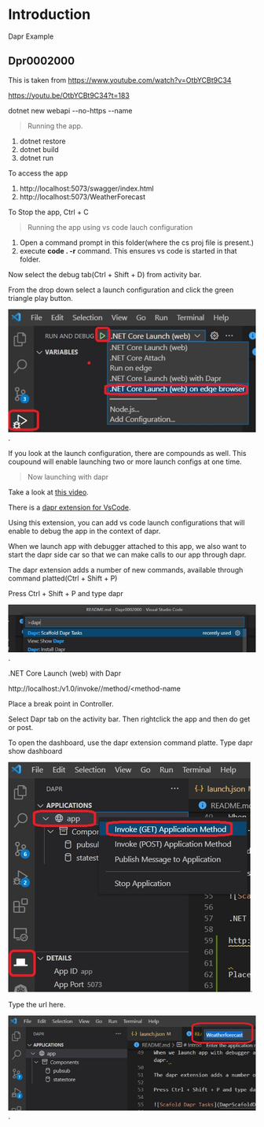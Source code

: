 # Introduction 

Dapr Example

## Dpr0002000
This is taken from 
https://www.youtube.com/watch?v=OtbYCBt9C34

https://youtu.be/OtbYCBt9C34?t=183


dotnet new webapi --no-https --name 

> Running the app.

1. dotnet restore
2. dotnet build
3. dotnet run

To access the app

1. http://localhost:5073/swagger/index.html
2. http://localhost:5073/WeatherForecast

To Stop the app, Ctrl + C

> Running the app using vs code lauch configuration

1. Open a command prompt in this folder(where the cs proj file is present.)
2. execute **code . -r** command. This ensures vs code is started in that folder.

Now select the debug tab(Ctrl + Shift + D) from activity bar.

From the drop down select a launch configuration and click the green triangle play button.

![Debug From Vs Code](DebugFromVsCode.jpg "Debug From Vs Code").


If you look at the launch configuration, there are compounds as well. This coupound will enable launching two or more launch configs at one time.

> Now launching with dapr

Take a look at [this video](https://youtu.be/OtbYCBt9C34?t=108).

There is a [dapr extension for VsCode](https://marketplace.visualstudio.com/items?itemName=ms-azuretools.vscode-dapr). 

Using this extension, you can add vs code launch configurations that will enable to debug the app in the context of dapr. 

When we launch app with debugger attached to this app, we also want to start the dapr side car so that we can make calls to our app through dapr. 

The dapr extension adds a number of new commands, available through command platted(Ctrl + Shift + P)

Press Ctrl + Shift + P and type dapr

![Scafold Dapr Tasks](DaprScafoldDaprTasks.jpg "Scafold Dapr Tasks").

.NET Core Launch (web) with Dapr

http://localhost:<port-no>/v1.0/invoke/<app-id>/method/<method-name


Place a break point in Controller.

Select Dapr tab on the activity bar. Then rightclick the app and then do get or post.


To open the dashboard, use the dapr extension command platte. Type dapr show dashboard

![Dapr Invoke App](DaprInvokeApp.jpg "Dapr Invoke App").

Type the url here.

![Dapr Invoke App get](DaprInvokeGetUri.jpg "Dapr Invoke App get").
